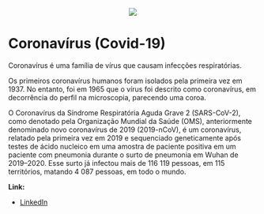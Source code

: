 <p align="center">
  <img src="https://raw.githubusercontent.com/carlosfab/template_portfolio/master/banner.png" >
</p>

# Coronavírus (Covid-19)

Coronavírus é uma família de vírus que causam infecções respiratórias.

Os primeiros coronavírus humanos foram isolados pela primeira vez em 1937. No entanto, foi em 1965 que o vírus foi descrito como coronavírus, em decorrência do perfil na microscopia, parecendo uma coroa.

O Coronavírus da Síndrome Respiratória Aguda Grave 2 (SARS-CoV-2), como denotado pela Organização Mundial da Saúde (OMS), anteriormente denominado novo coronavírus de 2019 (2019-nCoV), é um coronavírus, relatado pela primeira vez em 2019 e sequenciado geneticamente após testes de ácido nucleico em uma amostra de paciente positiva em um paciente com pneumonia durante o surto de pneumonia em Wuhan de 2019–2020. Esse surto já infectou mais de 116 119 pessoas, em 115 territórios, matando 4 087 pessoas, em todo o mundo.

**Link:**
* [LinkedIn](www.linkedin.com/in/roberto-guimarães-jr)
